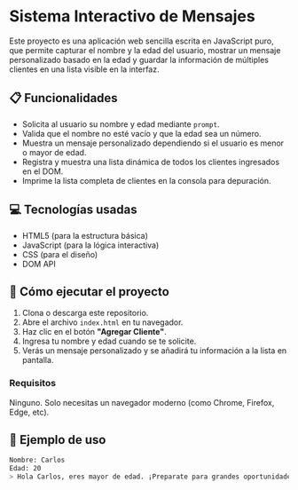 # Sistema Interactivo de Mensajes

Este proyecto es una aplicación web sencilla escrita en JavaScript puro, que permite capturar el nombre y la edad del usuario, mostrar un mensaje personalizado basado en la edad y guardar la información de múltiples clientes en una lista visible en la interfaz.

## 📋 Funcionalidades

- Solicita al usuario su nombre y edad mediante `prompt`.
- Valida que el nombre no esté vacío y que la edad sea un número.
- Muestra un mensaje personalizado dependiendo si el usuario es menor o mayor de edad.
- Registra y muestra una lista dinámica de todos los clientes ingresados en el DOM.
- Imprime la lista completa de clientes en la consola para depuración.

## 💻 Tecnologías usadas

- HTML5 (para la estructura básica)
- JavaScript (para la lógica interactiva)
- CSS (para el diseño)
- DOM API

## 🚀 Cómo ejecutar el proyecto

1. Clona o descarga este repositorio.
2. Abre el archivo `index.html` en tu navegador.
3. Haz clic en el botón **"Agregar Cliente"**.
4. Ingresa tu nombre y edad cuando se te solicite.
5. Verás un mensaje personalizado y se añadirá tu información a la lista en pantalla.

### Requisitos

Ninguno. Solo necesitas un navegador moderno (como Chrome, Firefox, Edge, etc).

## 🧪 Ejemplo de uso

```bash
Nombre: Carlos
Edad: 20
> Hola Carlos, eres mayor de edad. ¡Preparate para grandes oportunidades en el mundo de la programacion!


